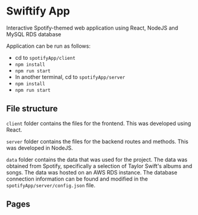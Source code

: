 # Swiftify App
Interactive Spotify-themed web application using React, NodeJS and MySQL RDS database

Application can be run as follows:

- cd to `spotifyApp/client`
- `npm install`
- `npm run start`
- In another terminal, cd to `spotifyApp/server`
- `npm install`
- `npm run start`

## File structure

`client` folder contains the files for the frontend. This was developed using React.

`server` folder contains the files for the backend routes and methods. This was developed in NodeJS.

`data` folder contains the data that was used for the project. The data was obtained from Spotify, specifically a selection of Taylor Swift's albums and songs. The data was hosted on an AWS RDS instance. The database connection information can be found and modified in the `spotifyApp/server/config.json` file.

## Pages
